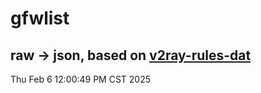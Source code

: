 # gfwlist
## raw -> json, based on [v2ray-rules-dat](https://github.com/Loyalsoldier/v2ray-rules-dat)
Thu Feb  6 12:00:49 PM CST 2025


